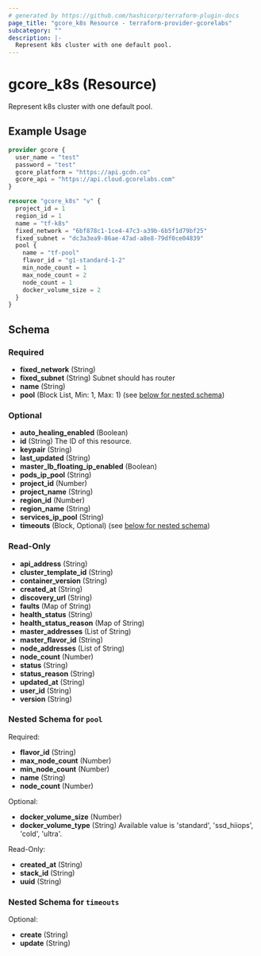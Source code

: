 ```yaml
---
# generated by https://github.com/hashicorp/terraform-plugin-docs
page_title: "gcore_k8s Resource - terraform-provider-gcorelabs"
subcategory: ""
description: |-
  Represent k8s cluster with one default pool.
---
```


# gcore_k8s (Resource)

Represent k8s cluster with one default pool.

## Example Usage

```terraform
provider gcore {
  user_name = "test"
  password = "test"
  gcore_platform = "https://api.gcdn.co"
  gcore_api = "https://api.cloud.gcorelabs.com"
}

resource "gcore_k8s" "v" {
  project_id = 1
  region_id = 1
  name = "tf-k8s"
  fixed_network = "6bf878c1-1ce4-47c3-a39b-6b5f1d79bf25"
  fixed_subnet = "dc3a3ea9-86ae-47ad-a8e8-79df0ce04839"
  pool {
    name = "tf-pool"
    flavor_id = "g1-standard-1-2"
    min_node_count = 1
    max_node_count = 2
    node_count = 1
    docker_volume_size = 2
  }
}
```

<!-- schema generated by tfplugindocs -->
## Schema

### Required

- **fixed_network** (String)
- **fixed_subnet** (String) Subnet should has router
- **name** (String)
- **pool** (Block List, Min: 1, Max: 1) (see [below for nested schema](#nestedblock--pool))

### Optional

- **auto_healing_enabled** (Boolean)
- **id** (String) The ID of this resource.
- **keypair** (String)
- **last_updated** (String)
- **master_lb_floating_ip_enabled** (Boolean)
- **pods_ip_pool** (String)
- **project_id** (Number)
- **project_name** (String)
- **region_id** (Number)
- **region_name** (String)
- **services_ip_pool** (String)
- **timeouts** (Block, Optional) (see [below for nested schema](#nestedblock--timeouts))

### Read-Only

- **api_address** (String)
- **cluster_template_id** (String)
- **container_version** (String)
- **created_at** (String)
- **discovery_url** (String)
- **faults** (Map of String)
- **health_status** (String)
- **health_status_reason** (Map of String)
- **master_addresses** (List of String)
- **master_flavor_id** (String)
- **node_addresses** (List of String)
- **node_count** (Number)
- **status** (String)
- **status_reason** (String)
- **updated_at** (String)
- **user_id** (String)
- **version** (String)

<a id="nestedblock--pool"></a>
### Nested Schema for `pool`

Required:

- **flavor_id** (String)
- **max_node_count** (Number)
- **min_node_count** (Number)
- **name** (String)
- **node_count** (Number)

Optional:

- **docker_volume_size** (Number)
- **docker_volume_type** (String) Available value is 'standard', 'ssd_hiiops', 'cold', 'ultra'.

Read-Only:

- **created_at** (String)
- **stack_id** (String)
- **uuid** (String)


<a id="nestedblock--timeouts"></a>
### Nested Schema for `timeouts`

Optional:

- **create** (String)
- **update** (String)


